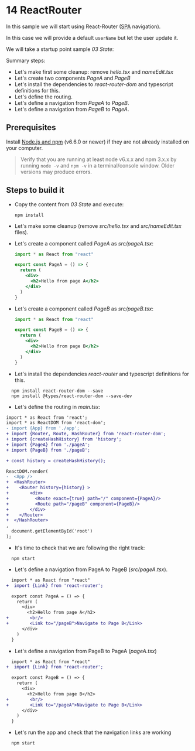 # 14 ReactRouter

In this sample we will start using React-Router (<acronym title="Single Page Application">SPA</acronym> navigation).

In this case we will provide a default `userName` but let the user update
it.


We will take a startup point sample _03 State_:

Summary steps:

- Let's make first some cleanup: remove _hello.tsx_ and _nameEdit.tsx_
- Let's create two components _PageA_ and _PageB_
- Let's install the dependencies to _react-router-dom_ and typescript definitions for this.
- Let's define the routing.
- Let's define a navigation from _PageA_ to _PageB_.
- Let's define a navigation from _PageB_ to _PageA_.

## Prerequisites

Install [Node.js and npm](https://nodejs.org/en/) (v6.6.0 or newer) if they are not already installed on your computer.

> Verify that you are running at least node v6.x.x and npm 3.x.x by running `node -v` and `npm -v` in a terminal/console window. Older versions may produce errors.

## Steps to build it

- Copy the content from _03 State_ and execute:

  ```
  npm install
  ```

- Let's make some cleanup (remove _src/hello.tsx_ and _src/nameEdit.tsx_ files).

- Let's create a component called _PageA_ as _src/pageA.tsx_:

  ```jsx
  import * as React from "react"

  export const PageA = () => {
    return (
      <div>
        <h2>Hello from page A</h2>
      </div>
    )
  }
  ```

- Let's create a component called _PageB_ as _src/pageB.tsx_:

  ```jsx
  import * as React from "react"

  export const PageB = () => {
    return (
      <div>
        <h2>Hello from page B</h2>
      </div>
    )
  }
  ```

- Let's install the dependencies _react-router_ and typescript definitions for this.

```
  npm install react-router-dom --save
  npm install @types/react-router-dom --save-dev  
```

- Let's define the routing in _main.tsx_:

```diff
import * as React from 'react';
import * as ReactDOM from 'react-dom';
- import {App} from './app';
+ import {Router, Route, HashRouter} from 'react-router-dom';
+ import {createHashHistory} from 'history';
+ import {PageA} from './pageA';
+ import {PageB} from './pageB';

+ const history = createHashHistory();

ReactDOM.render(
-  <App />
+  <HashRouter>
+    <Router history={history} >    
+        <div>    
+          <Route exact={true} path="/" component={PageA}/>
+          <Route path="/pageB" component={PageB}/>
+        </div>
+    </Router>    
+  </HashRouter>
,
  document.getElementById('root')
);
```

- It's time to check that we are following the right track:

```
  npm start
```

- Let's define a navigation from PageA to PageB (_src/pageA.tsx_).

```diff
  import * as React from "react"
+  import {Link} from 'react-router';

  export const PageA = () => {
    return (
      <div>
        <h2>Hello from page A</h2>
+        <br/>
+        <Link to="/pageB">Navigate to Page B</Link>
      </div>
    )
  }
```

- Let's define a navigation from PageB to PageA  (_pageA.tsx_)

```diff
  import * as React from "react"
+  import {Link} from 'react-router';

  export const PageB = () => {
    return (
      <div>
        <h2>Hello from page B</h2>
+        <br/>
+        <Link to="/pageA">Navigate to Page B</Link>
      </div>
    )
  }
```


- Let's run the app and check that the navigation links are working

```
  npm start
```
